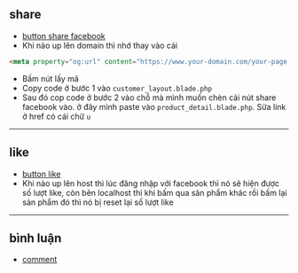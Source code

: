 ## share

-   [button share facebook](https://developers.facebook.com/docs/plugins/share-button/)
-   Khi nào up lên domain thì nhớ thay vào cái

```html
<meta property="og:url" content="https://www.your-domain.com/your-page.html" />
```

-   Bấm nút lấy mã
-   Copy code ở bước 1 vào `customer_layout.blade.php`
-   Sau đó cop code ở bước 2 vào chỗ mà mình muốn chèn cái nút share facebook vào. ở đây mình paste vào `product_detail.blade.php`. Sửa link ở href có cái chữ `u`

---

## like

-   [button like](https://developers.facebook.com/docs/plugins/like-button)
-   Khi nào up lên host thì lúc đăng nhập với facebook thì nó sẽ hiện được số lượt like, còn bên localhost thì khi bấm qua sản phẩm khác rồi bấm lại sản phẩm đó thì nó bị reset lại số lượt like
---
## bình luận
- [comment](https://developers.facebook.com/docs/plugins/comments)
